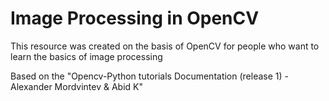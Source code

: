 # Image Processing in OpenCV

This resource was created on the basis of OpenCV for people who want to learn the basics of image processing

Based on the "Opencv-Python tutorials Documentation (release 1) - Alexander Mordvintev & Abid K"
